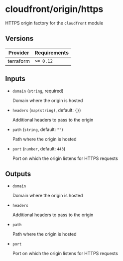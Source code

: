 # cloudfront/origin/https

HTTPS origin factory for the `cloudfront` module

<!-- bin/docs -->

## Versions

| Provider | Requirements |
|-|-|
| terraform | `>= 0.12` |

## Inputs

* `domain` (`string`, required)

    Domain where the origin is hosted

* `headers` (`map(string)`, default: `{}`)

    Additional headers to pass to the origin

* `path` (`string`, default: `""`)

    Path where the origin is hosted

* `port` (`number`, default: `443`)

    Port on which the origin listens for HTTPS requests



## Outputs

* `domain`

    Domain where the origin is hosted

* `headers`

    Additional headers to pass to the origin

* `path`

    Path where the origin is hosted

* `port`

    Port on which the origin listens for HTTPS requests
